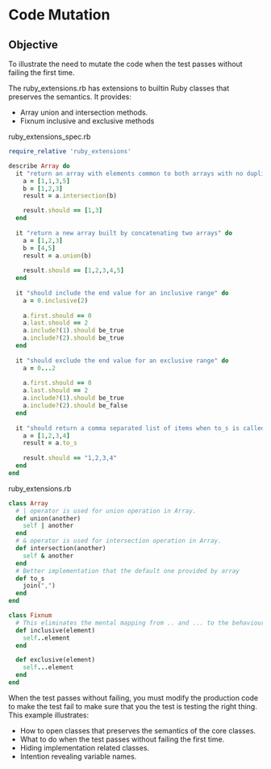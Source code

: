# Code Mutation #

## Objective ##

To illustrate the need to mutate the code when the test passes without failing the first time.

The ruby_extensions.rb has extensions to builtin Ruby classes that preserves the semantics. It provides:

- Array union and intersection methods. 
- Fixnum inclusive and exclusive methods

ruby_extensions_spec.rb

```ruby
require_relative 'ruby_extensions'

describe Array do
  it "return an array with elements common to both arrays with no duplicates" do
    a = [1,1,3,5]
    b = [1,2,3]
    result = a.intersection(b)

    result.should == [1,3]
  end
  
  it "return a new array built by concatenating two arrays" do
    a = [1,2,3]
    b = [4,5]
    result = a.union(b)
    
    result.should == [1,2,3,4,5]
  end
  
  it "should include the end value for an inclusive range" do
    a = 0.inclusive(2)
    
    a.first.should == 0
    a.last.should == 2
    a.include?(1).should be_true
    a.include?(2).should be_true
  end
  
  it "should exclude the end value for an exclusive range" do
    a = 0...2
    
    a.first.should == 0
    a.last.should == 2
    a.include?(1).should be_true 
    a.include?(2).should be_false
  end
  
  it "should return a comma separated list of items when to_s is called" do
    a = [1,2,3,4]
    result = a.to_s
    
    result.should == "1,2,3,4"
  end
end
```

ruby_extensions.rb

```ruby
class Array  
  # | operator is used for union operation in Array.
  def union(another)  
    self | another  
  end  
  # & operator is used for intersection operation in Array.
  def intersection(another)  
    self & another  
  end  
  # Better implementation that the default one provided by array
  def to_s
    join(",")
  end
end

class Fixnum
  # This eliminates the mental mapping from .. and ... to the behaviour of the methods.
  def inclusive(element)
    self..element
  end

  def exclusive(element)
    self...element
  end
end
```

When the test passes without failing, you must modify the production code to make the test fail to make sure that you the test is testing the right thing. This example illustrates:

- How to open classes that preserves the semantics of the core classes.
- What to do when the test passes without failing the first time.
- Hiding implementation related classes.
- Intention revealing variable names.
